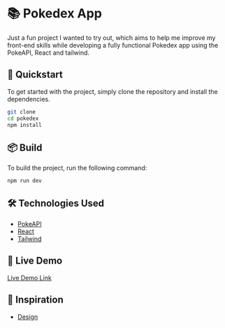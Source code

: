 # 📚 Pokedex App

Just a fun project I wanted to try out, which aims to help me improve my front-end skills while developing a fully functional Pokedex app using the PokeAPI, React and tailwind.

## 🚀 Quickstart

To get started with the project, simply clone the repository and install the dependencies.

```bash
git clone
cd pokedex
npm install
```

## 📦 Build

To build the project, run the following command:

```bash
npm run dev
```


## 🛠️ Technologies Used

- [PokeAPI](https://pokeapi.co/)
- [React](https://reactjs.org/)
- [Tailwind](https://tailwindcss.com/)


## 📙 Live Demo

[Live Demo Link](https://pokedex-636de.web.app/)


## 🙏 Inspiration

- [Design](https://dribbble.com/shots/15128634-Pokemon-Pokedex-Website-Redesign-Concept) 


